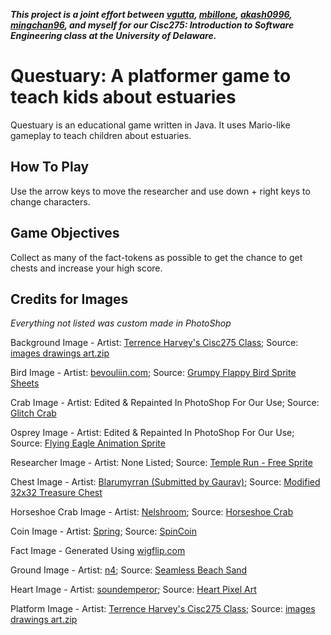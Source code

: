 ***This project is a joint effort between [vgutta](https://github.com/vgutta), [mbillone](https://github.com/mbillone), [akash0996](https://github.com/akash0996), [mingchan96](https://github.com/mingchan96), and myself for our Cisc275: Introduction to Software Engineering class at the University of Delaware.***

# Questuary: A platformer game to teach kids about estuaries

Questuary is an educational game written in Java. It uses Mario-like gameplay to teach children about estuaries.

## How To Play

Use the arrow keys to move the researcher and use down + right keys to change characters. 

## Game Objectives

Collect as many of the fact-tokens as possible to get the chance to get chests and increase your high score.

## Credits for Images
*Everything not listed was custom made in PhotoShop*

Background Image - Artist: [Terrence Harvey's Cisc275 Class](http://www1.udel.edu/CIS/275/tharvey/17F/index.html); Source: [images drawings art.zip](http://www1.udel.edu/CIS/275/tharvey/17F/resources/images%20drawings%20art.zip)

Bird Image - Artist: [bevouliin.com](https://opengameart.org/users/bevouliincom); Source: [Grumpy Flappy Bird Sprite Sheets](https://opengameart.org/content/free-game-asset-grumpy-flappy-bird-sprite-sheets)

Crab Image - Artist: Edited & Repainted In PhotoShop For Our Use; Source: [Glitch Crab](https://www.glitchthegame.com/inhabitants/animals/crab/) 

Osprey Image - Artist: Edited & Repainted In PhotoShop For Our Use; Source: [Flying Eagle Animation Sprite](https://media.istockphoto.com/vectors/flying-eagle-animation-sprite-vector-id502042570)

Researcher Image - Artist: None Listed; Source: [Temple Run - Free Sprite](https://www.gameart2d.com/temple-run---free-sprites.html)

Chest Image - Artist: [Blarumyrran (Submitted by Gaurav)](https://opengameart.org/users/gaurav); Source: [Modified 32x32 Treasure Chest](https://opengameart.org/content/modified-32x32-treasure-chest)

Horseshoe Crab Image - Artist: [Nelshroom](https://www.reddit.com/user/Nelshroom); Source: [Horseshoe Crab](https://www.reddit.com/r/mopeio/comments/5ydpy3/mopeio_art_horseshoe_crab/)

Coin Image - Artist: [Spring](https://opengameart.org/users/spring); Source: [SpinCoin](https://opengameart.org/content/spincoin)

Fact Image - Generated Using [wigflip.com](http://wigflip.com/ds/)

Ground Image - Artist: [n4](https://opengameart.org/users/n4); Source: [Seamless Beach Sand](https://opengameart.org/content/seamless-beach-sand)

Heart Image - Artist: [soundemperor](https://opengameart.org/users/soundemperor); Source: [Heart Pixel Art](https://opengameart.org/content/heart-pixel-art)

Platform Image - Artist: [Terrence Harvey's Cisc275 Class](http://www1.udel.edu/CIS/275/tharvey/17F/index.html); Source: [images drawings art.zip](http://www1.udel.edu/CIS/275/tharvey/17F/resources/images%20drawings%20art.zip)